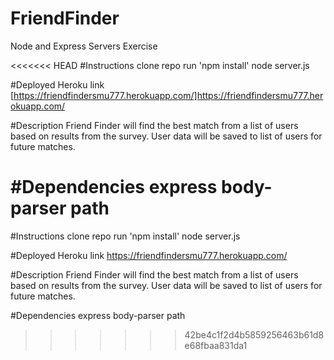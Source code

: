 # FriendFinder

Node and Express Servers Exercise

<<<<<<< HEAD
#Instructions 
clone repo 
run 'npm install' 
node server.js

#Deployed Heroku link 
[https://friendfindersmu777.herokuapp.com/]https://friendfindersmu777.herokuapp.com/

#Description 
Friend Finder will find the best match from a list of users based on results from the survey. User data will be saved to list of users for future matches.

#Dependencies 
express 
body-parser 
path
=======
#Instructions
clone repo
run 'npm install'
node server.js

#Deployed Heroku link
https://friendfindersmu777.herokuapp.com/


#Description
Friend Finder will find the best match from a list of users based on results from the survey. User data will be saved to list of users for future matches.

#Dependencies
express
body-parser
path
>>>>>>> 42be4c1f2d4b5859256463b61d8e68fbaa831da1
